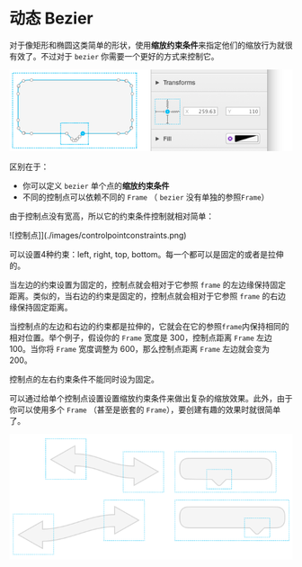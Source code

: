 # 动态 Bezier

对于像矩形和椭圆这类简单的形状，使用**缩放约束条件**来指定他们的缩放行为就很有效了。不过对于 `bezier` 你需要一个更好的方式来控制它。

![动态 Bezier](./images/dynamicbezierexample.png)

区别在于：

- 你可以定义 `bezier` 单个点的**缩放约束条件**
- 不同的控制点可以依赖不同的 `Frame` （ `bezier` 没有单独的参照`Frame`）

由于控制点没有宽高，所以它的约束条件控制就相对简单：

![控制点]](./images/controlpointconstraints.png)

可以设置4种约束：left, right, top, bottom。每一个都可以是固定的或者是拉伸的。

当左边的约束设置为固定的，控制点就会相对于它参照 `frame` 的左边缘保持固定距离。类似的，当右边的约束是固定的，控制点就会相对于它参照 `frame` 的右边缘保持固定距离。

当控制点的左边和右边的约束都是拉伸的，它就会在它的参照`frame`内保持相同的相对位置。举个例子，假设你的 `Frame` 宽度是 300，控制点距离 `Frame` 左边 100。当你将 `Frame` 宽度调整为 600，那么控制点距离 `Frame` 左边就会变为 200。

控制点的左右约束条件不能同时设为固定。

可以通过给单个控制点设置设置缩放约束条件来做出复杂的缩放效果。此外，由于你可以使用多个 `Frame` （甚至是嵌套的 `Frame`），要创建有趣的效果时就很简单了。

![动态效果](./images/dynamicbezierexample2.png)